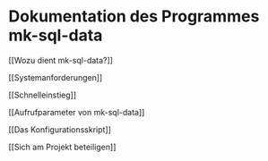 # Dokumentation des Programmes mk-sql-data

[[Wozu dient mk-sql-data?]]

[[Systemanforderungen]]

[[Schnelleinstieg]]

[[Aufrufparameter von mk-sql-data]]

[[Das Konfigurationsskript]]

[[Sich am Projekt beteiligen]]